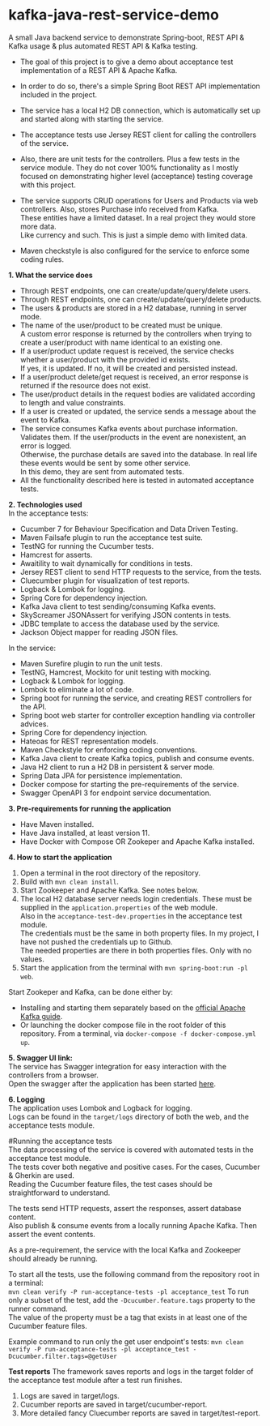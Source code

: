 # kafka-java-rest-service-demo
A small Java backend service to demonstrate Spring-boot, REST API & Kafka usage & plus automated REST API & Kafka testing.  
* The goal of this project is to give a demo about acceptance test implementation of a REST API & Apache Kafka.  
* In order to do so, there's a simple Spring Boot REST API implementation included in the project.    
* The service has a local H2 DB connection, which is automatically set up and started along with starting the service.    
* The acceptance tests use Jersey REST client for calling the controllers of the service.  
* Also, there are unit tests for the controllers. Plus a few tests in the service module. They do not cover 100% functionality as I mostly focused on demonstrating higher level (acceptance) testing coverage with this project.

* The service supports CRUD operations for Users and Products via web controllers. Also, stores Purchase info received from Kafka.  
These entities have a limited dataset. In a real project they would store more data.  
Like currency and such. This is just a simple demo with limited data.

* Maven checkstyle is also configured for the service to enforce some coding rules.  

**1. What the service does**
- Through REST endpoints, one can create/update/query/delete users.
- Through REST endpoints, one can create/update/query/delete products.
- The users & products are stored in a H2 database, running in server mode.
- The name of the user/product to be created must be unique.  
A custom error response is returned by the controllers when trying to create a user/product with name identical to an existing one.
- If a user/product update request is received, the service checks whether a user/product with the provided id exists.  
If yes, it is updated. If no, it will be created and persisted instead.  
- If a user/product delete/get request is received, an error response is returned if the resource does not exist.
- The user/product details in the request bodies are validated according to length and value constraints.
- If a user is created or updated, the service sends a message about the event to Kafka.
- The service consumes Kafka events about purchase information. Validates them. If the user/products in the event are nonexistent, an error is logged.  
Otherwise, the purchase details are saved into the database. In real life these events would be sent by some other service.  
In this demo, they are sent from automated tests.
- All the functionality described here is tested in automated acceptance tests.  

**2. Technologies used**  
In the acceptance tests:  
- Cucumber 7 for Behaviour Specification and Data Driven Testing.
- Maven Failsafe plugin to run the acceptance test suite.
- TestNG for running the Cucumber tests.
- Hamcrest for asserts.
- Awaitility to wait dynamically for conditions in tests.
- Jersey REST client to send HTTP requests to the service, from the tests.
- Cluecumber plugin for visualization of test reports.
- Logback & Lombok for logging.
- Spring Core for dependency injection.
- Kafka Java client to test sending/consuming Kafka events.
- SkyScreamer JSONAssert for verifying JSON contents in tests.
- JDBC template to access the database used by the service.
- Jackson Object mapper for reading JSON files.

In the service:  
- Maven Surefire plugin to run the unit tests.
- TestNG, Hamcrest, Mockito for unit testing with mocking.
- Logback & Lombok for logging.
- Lombok to eliminate a lot of code.
- Spring boot for running the service, and creating REST controllers for the API.
- Spring boot web starter for controller exception handling via controller advices.
- Spring Core for dependency injection.
- Hateoas for REST representation models.
- Maven Checkstyle for enforcing coding conventions.
- Kafka Java client to create Kafka topics, publish and consume events.
- Java H2 client to run a H2 DB in persistent & server mode.
- Spring Data JPA for persistence implementation.
- Docker compose for starting the pre-requirements of the service.
- Swagger OpenAPI 3 for endpoint service documentation.

**3. Pre-requirements for running the application**
- Have Maven installed.
- Have Java installed, at least version 11.
- Have Docker with Compose OR Zookeper and Apache Kafka installed.
 
**4. How to start the application**
1. Open a terminal in the root directory of the repository.  
1. Build with ```mvn clean install```.  
1. Start Zookeeper and Apache Kafka. See notes below.  
1. The local H2 database server needs login credentials. These must be supplied in the ```application.properties``` of the web module.  
Also in the ```acceptance-test-dev.properties``` in the acceptance test module.  
The credentials must be the same in both property files. In my project, I have not pushed the credentials up to Github.  
The needed properties are there in both properties files. Only with no values.
1. Start the application from the terminal with ```mvn spring-boot:run -pl web```.

Start Zookeper and Kafka, can be done either by:
  * Installing and starting them separately based on the [official Apache Kafka guide](https://kafka.apache.org/quickstart).  
  * Or launching the docker compose file in the root folder of this repository. From a terminal, via ```docker-compose -f docker-compose.yml up```.    

**5. Swagger UI link:**  
The service has Swagger integration for easy interaction with the controllers from a browser.  
Open the swagger after the application has been started [here](http://localhost:8080/swagger-ui.html).

**6. Logging**  
The application uses Lombok and Logback for logging.  
Logs can be found in the ```target/logs``` directory of both the web, and the acceptance tests module.  

#Running the acceptance tests  
The data processing of the service is covered with automated tests in the acceptance test module.  
The tests cover both negative and positive cases. For the cases, Cucumber & Gherkin are used.  
Reading the Cucumber feature files, the test cases should be straightforward to understand.

The tests send HTTP requests, assert the responses, assert database content.  
Also publish & consume events from a locally running Apache Kafka. Then assert the event contents.
  
As a pre-requirement, the service with the local Kafka and Zookeeper should already be running.    

To start all the tests, use the following command from the repository root in a terminal:  
    ```
    mvn clean verify -P run-acceptance-tests -pl acceptance_test
    ```
To run only a subset of the test, add the ```-Dcucumber.feature.tags``` property to the runner command.  
The value of the property must be a tag that exists in at least one of the Cucumber feature files.

Example command to run only the get user endpoint's tests:
    ```
    mvn clean verify -P run-acceptance-tests -pl acceptance_test -Dcucumber.filter.tags=@getUser
    ```  
    
**Test reports**
The framework saves reports and logs in the target folder of the acceptance test module after a test run finishes.
1. Logs are saved in target/logs.
1. Cucumber reports are saved in target/cucumber-report.
1. More detailed fancy Cluecumber reports are saved in target/test-report.
